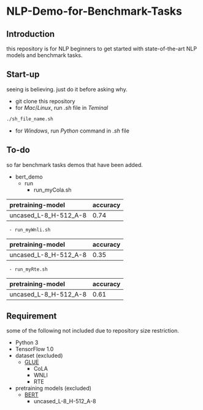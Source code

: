 # NLP-Demo-for-Benchmark-Tasks

## Introduction

this repository is for NLP beginners to get started with state-of-the-art NLP models and benchmark tasks.

## Start-up

 seeing is believing. just do it before asking why.
 - git clone this repository
 - for *Mac*/*Linux*, run *.sh* file in *Teminal*
```bash
./sh_file_name.sh
```
 - for *Windows*, run *Python* command in *.sh* file

## To-do

so far benchmark tasks demos that have been added.
 - bert_demo
   - run
     - run_myCola.sh

| pretraining-model | accuracy |
| :---------------- | :-------- |
| uncased_L-8_H-512_A-8 | 0.74 |

     - run_myWnli.sh

| pretraining-model | accuracy |
| :---------------- | :-------- |
| uncased_L-8_H-512_A-8 | 0.35 |

     - run_myRte.sh

| pretraining-model | accuracy |
| :---------------- | :-------- |
| uncased_L-8_H-512_A-8 | 0.61 |


## Requirement

some of the following not included due to repository size restriction.
 - Python 3
 - TensorFlow 1.0
 - dataset (excluded)
   - [GLUE](https://gluebenchmark.com/tasks)
      - CoLA
      - WNLI
      - RTE
 - pretraining models (excluded)
   - [BERT](https://github.com/google-research/bert)
      - uncased_L-8_H-512_A-8
